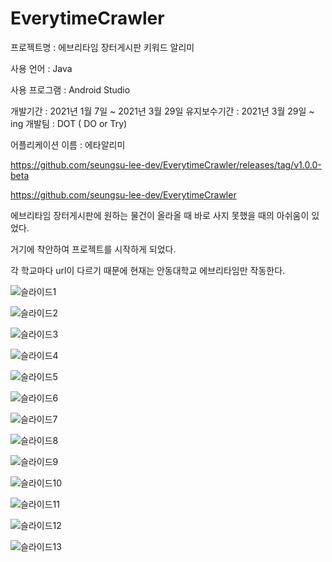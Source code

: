 # EverytimeCrawler
프로젝트명 : ﻿에브리타임 장터게시판 키워드 알리미

사용 언어 : Java

사용 프로그램 : Android Studio

개발기간 : 2021년 1월 7일 ~ 2021년 3월 29일
유지보수기간 : 2021년 3월 29일 ~ ing
개발팀 : DOT ( DO or Try)

어플리케이션 이름 : 에타알리미

https://github.com/seungsu-lee-dev/EverytimeCrawler/releases/tag/v1.0.0-beta



https://github.com/seungsu-lee-dev/EverytimeCrawler



에브리타임 장터게시판에 원하는 물건이 올라올 때 바로 사지 못했을 때의 아쉬움이 있었다.

거기에 착안하여 프로젝트를 시작하게 되었다.

각 학교마다 url이 다르기 때문에 현재는 안동대학교 에브리타임만 작동한다.

![슬라이드1](https://user-images.githubusercontent.com/68325847/116733552-31bf5000-aa27-11eb-8c4b-f0cd64fcf0ce.PNG)

![슬라이드2](https://user-images.githubusercontent.com/68325847/116733577-3ab02180-aa27-11eb-8b52-1fa2cf65c5e9.PNG)

![슬라이드3](https://user-images.githubusercontent.com/68325847/116733589-3dab1200-aa27-11eb-8aea-1687d397e88b.PNG)

![슬라이드4](https://user-images.githubusercontent.com/68325847/116733600-400d6c00-aa27-11eb-8f9c-a7dbb3433ee9.PNG)

![슬라이드5](https://user-images.githubusercontent.com/68325847/116733607-43085c80-aa27-11eb-987a-d68b5ca4fc81.PNG)

![슬라이드6](https://user-images.githubusercontent.com/68325847/116733621-46034d00-aa27-11eb-8267-e2f74beeed1a.PNG)

![슬라이드7](https://user-images.githubusercontent.com/68325847/116733628-48fe3d80-aa27-11eb-8d79-4ff31e80d44e.PNG)

![슬라이드8](https://user-images.githubusercontent.com/68325847/116733637-4d2a5b00-aa27-11eb-944e-f772e420dcaf.PNG)

![슬라이드9](https://user-images.githubusercontent.com/68325847/116733650-50bde200-aa27-11eb-9910-3b2b25e76b8c.PNG)

![슬라이드10](https://user-images.githubusercontent.com/68325847/116733663-54516900-aa27-11eb-8cb8-9a13b12a0ab0.PNG)

![슬라이드11](https://user-images.githubusercontent.com/68325847/116733671-57e4f000-aa27-11eb-8af3-5d0ffe1a727c.PNG)

![슬라이드12](https://user-images.githubusercontent.com/68325847/116733683-5adfe080-aa27-11eb-9e23-f8d2ddc50ef3.PNG)

![슬라이드13](https://user-images.githubusercontent.com/68325847/116733694-5ddad100-aa27-11eb-887c-3c68ee2eb184.PNG)

